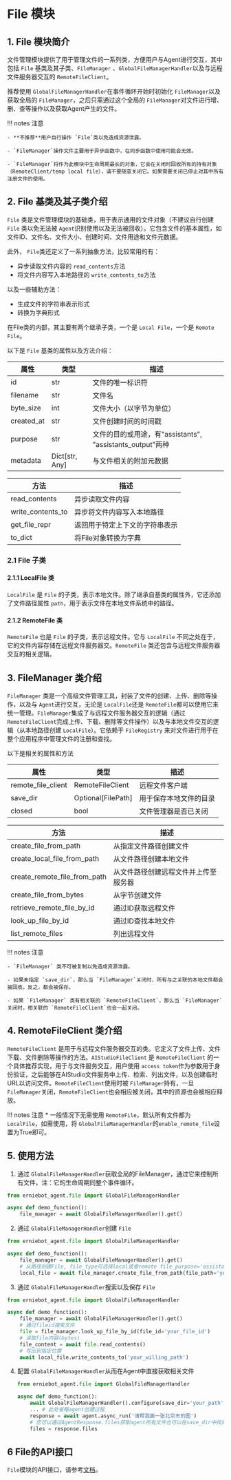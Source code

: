 # File 模块

## 1. File 模块简介

文件管理模块提供了用于管理文件的一系列类，方便用户与Agent进行交互，其中包括 `File` 基类及其子类、`FileManager` 、`GlobalFileManagerHandler`以及与远程文件服务器交互的  `RemoteFileClient`。

推荐使用  `GlobalFileManagerHandler`在事件循环开始时初始化 `FileManager`以及获取全局的 `FileManager`，之后只需通过这个全局的 `FileManager`对文件进行增、删、查等操作以及获取Agent产生的文件。

!!! notes 注意

    - **不推荐**用户自行操作 `File`类以免造成资源泄露。

    - `FileManager`操作文件主要用于异步函数中，在同步函数中使用可能会无效。

    - `FileManager`将作为此模块中生命周期最长的对象，它会在关闭时回收所有的持有对象（RemoteClient/temp local file），请不要随意关闭它。如果需要关闭已停止对其中所有注册文件的使用。

## 2. File 基类及其子类介绍

`File` 类是文件管理模块的基础类，用于表示通用的文件对象（不建议自行创建 `File` 类以免无法被 `Agent`识别使用以及无法被回收）。它包含文件的基本属性，如文件ID、文件名、文件大小、创建时间、文件用途和文件元数据。

此外， `File`类还定义了一系列抽象方法，比较常用的有：

* 异步读取文件内容的 `read_contents`方法
* 将文件内容写入本地路径的 `write_contents_to`方法

以及一些辅助方法：

* 生成文件的字符串表示形式
* 转换为字典形式

在File类的内部，其主要有两个继承子类，一个是 `Local File`，一个是 `Remote File`。

以下是 `File` 基类的属性以及方法介绍：

| 属性       | 类型           | 描述                                                      |
| ---------- | -------------- | --------------------------------------------------------- |
| id         | str            | 文件的唯一标识符                                          |
| filename   | str            | 文件名                                                    |
| byte_size  | int            | 文件大小（以字节为单位）                                  |
| created_at | str            | 文件创建时间的时间戳                                      |
| purpose    | str            | 文件的目的或用途，有"assistants", "assistants_output"两种 |
| metadata   | Dict[str, Any] | 与文件相关的附加元数据                                    |

| 方法              | 描述                           |
| ----------------- | ------------------------------ |
| read_contents     | 异步读取文件内容               |
| write_contents_to | 异步将文件内容写入本地路径     |
| get_file_repr     | 返回用于特定上下文的字符串表示 |
| to_dict           | 将File对象转换为字典           |

### 2.1 File 子类

#### 2.1.1 LocalFile 类

`LocalFile` 是 `File` 的子类，表示本地文件。除了继承自基类的属性外，它还添加了文件路径属性 `path`，用于表示文件在本地文件系统中的路径。

#### 2.1.2 RemoteFile 类

`RemoteFile` 也是 `File` 的子类，表示远程文件。它与 `LocalFile` 不同之处在于，它的文件内容存储在远程文件服务器交。`RemoteFile` 类还包含与远程文件服务器交互的相关逻辑。

## 3. FileManager 类介绍

`FileManager` 类是一个高级文件管理工具，封装了文件的创建、上传、删除等操作，以及与 `Agent`进行交互，无论是  `LocalFile`还是 `RemoteFile`都可以使用它来统一管理。`FileManager`集成了与远程文件服务器交互的逻辑（通过 `RemoteFileClient`完成上传、下载、删除等文件操作）以及与本地文件交互的逻辑（从本地路径创建 `LocalFile`）。它依赖于 `FileRegistry` 来对文件进行用于在整个应用程序中管理文件的注册和查找。

以下是相关的属性和方法

| 属性               | 类型               | 描述                     |
| ------------------ | ------------------ | ------------------------ |
| remote_file_client | RemoteFileClient   | 远程文件客户端         |
| save_dir           | Optional[FilePath] | 用于保存本地文件的目录 |
| closed             | bool               | 文件管理器是否已关闭   |

| 方法                         | 描述                                 |
| ---------------------------- | ------------------------------------ |
| create_file_from_path        | 从指定文件路径创建文件               |
| create_local_file_from_path  | 从文件路径创建本地文件               |
| create_remote_file_from_path | 从文件路径创建远程文件并上传至服务器 |
| create_file_from_bytes       | 从字节创建文件                       |
| retrieve_remote_file_by_id   | 通过ID获取远程文件                   |
| look_up_file_by_id           | 通过ID查找本地文件                   |
| list_remote_files            | 列出远程文件                         |

!!! notes 注意

    - `FileManager` 类不可被复制以免造成资源泄露。

    - 如果未指定 `save_dir`，那么当 `FileManager`关闭时，所有与之关联的本地文件都会被回收。反之，都会被保存。

    - 如果 `FileManager` 类有相关联的 `RemoteFileClient`，那么当 `FileManager`关闭时，相关联的 `RemoteFileClient`也会一起关闭。

## 4. RemoteFileClient 类介绍

`RemoteFileClient` 是用于与远程文件服务器交互的类。它定义了文件上传、文件下载、文件删除等操作的方法。`AIStudioFileClient` 是 `RemoteFileClient` 的一个具体推荐实现，用于与文件服务交互，用户使用 `access token`作为参数用于身份验证，之后能够在AIStudio文件服务中上传、检索、列出文件，以及创建临时URL以访问文件。`RemoteFileClient`使用时被 `FileManager`持有，一旦 `FileManager`关闭，`RemoteFileClient`也会相应被关闭，其中的资源也会被相应释放。

!!! notes 注意
    * 一般情况下无需使用 `RemoteFile`，默认所有文件都为 `LocalFile`，如需使用，将 `GlobalFileManagerHandler`的`enable_remote_file`设置为True即可。

## 5. 使用方法

1. 通过 `GlobalFileManagerHandler`获取全局的FileManager，通过它来控制所有文件，注：它的生命周期同整个事件循环。

```python
from erniebot_agent.file import GlobalFileManagerHandler

async def demo_function():
    file_manager = await GlobalFileManagerHandler().get()  
```
2. 通过 `GlobalFileManagerHandler`创建 `File`

```python
from erniebot_agent.file import GlobalFileManagerHandler

async def demo_function():
    file_manager = await GlobalFileManagerHandler().get()
    # 从路径创建File, file_type可选择local或者remote file_purpose='assistant'代表用于给LLM输入使用
    local_file = await file_manager.create_file_from_path(file_path='your_path', file_type='local')
```
3. 通过 `GlobalFileManagerHandler`搜索以及保存 `File`

```python
from erniebot_agent.file import GlobalFileManagerHandler

async def demo_function():
    file_manager = await GlobalFileManagerHandler().get()
    # 通过fileid搜索文件
    file = file_manager.look_up_file_by_id(file_id='your_file_id')
    # 读取file内容(bytes)
    file_content = await file.read_contents()
    # 写出到指定位置
    await local_file.write_contents_to('your_willing_path')
```
4. 配置 `GlobalFileManagerHandler`从而在Agent中直接获取相关文件
   ```python
   from erniebot_agent.file import GlobalFileManagerHandler

   async def demo_function():
       await GlobalFileManagerHandler().configure(save_dir='your_path') # 需要在事件循环最开始配置
       ... # 此处省略agent创建过程
       response = await agent.async_run('请帮我画一张北京市的图')
       # 您可以通过AgentResponse.files获取agent所有文件也可以在save_dir中找到生成的图片
       files = response.files
   ```

## 6 File的API接口
`File`模块的API接口，请参考[文档](../../package/erniebot_agent/file/)。